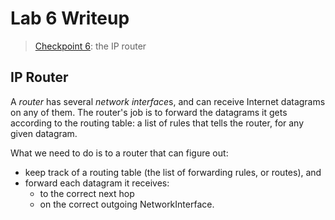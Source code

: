 # Lab 6 Writeup

> [Checkpoint 6](https://cs144.github.io/assignments/lab6.pdf):
> the IP router

## IP Router

A *router* has several *network interface*s, and can receive Internet datagrams
on any of them. The router's job is to forward the datagrams it gets according
to the routing table: a list of rules that tells the router, for any given
datagram.

What we need to do is to a router that can figure out:
* keep track of a routing table (the list of forwarding rules, or routes), and
* forward each datagram it receives:
  * to the correct next hop
  * on the correct outgoing NetworkInterface.
